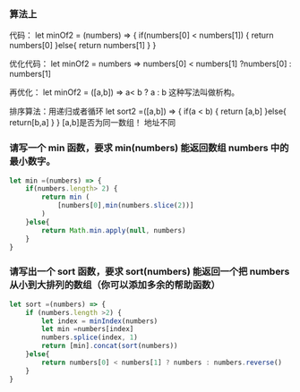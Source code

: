 ### 算法上    
代码：
let minOf2 = (numbers) => {
    if(numbers[0] < numbers[1]) {
        return numbers[0]
    }else{
        return numbers[1]
    }
}

优化代码：
let minOf2 = numbers =>
     numbers[0] < numbers[1]
     ?numbers[0] : numbers[1]

再优化：
let minOf2 = ([a,b]) => a< b ? a : b
这种写法叫做析构。

排序算法：用递归或者循环
let sort2 =([a,b]) => {
    if(a < b) {
        return [a,b]
    }else{
        return[b,a]
    }
}
[a,b]是否为同一数组！    地址不同

### 请写一个 min 函数，要求 min(numbers) 能返回数组 numbers 中的最小数字。


```javascript
let min =(numbers) => {
    if(numbers.length> 2) {
        return min (
            [numbers[0],min(numbers.slice(2))]
        )
    }else{
        return Math.min.apply(null, numbers)
    }
}
```



### 请写出一个 sort 函数，要求 sort(numbers) 能返回一个把 numbers 从小到大排列的数组（你可以添加多余的帮助函数）


```javascript
let sort =(numbers) => {
    if (numbers.length >2) {
        let index = minIndex(numbers)
        let min =numbers[index]
        numbers.splice(index, 1)
        return [min].concat(sort(numbers))
    }else{
        return numbers[0] < numbers[1] ? numbers : numbers.reverse()
    }
}
```